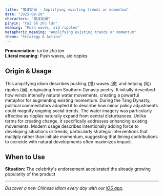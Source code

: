 ```yaml
---
title: "推波助澜 - Amplifying existing trends or momentum"
date: "2025-09-20"
characters: "推波助澜"
pinyin: "tuī bō zhù lán"
meaning: "Push waves, aid ripples"
metaphoric_meaning: "Amplifying existing trends or momentum"
theme: "Strategy & Action"
---
```


**Pronunciation:** *tuī bō zhù lán*  
**Literal meaning:** Push waves, aid ripples

## Origin & Usage

This amplifying idiom describes pushing (推) waves (波) and helping (助) ripples (澜), originating from Southern Dynasty poetry. It initially described how winds intensify natural water movements, creating a powerful metaphor for augmenting existing momentum. During the Tang Dynasty, political commentators adopted it to describe how minor policy adjustments could magnify ongoing social trends. The water imagery was particularly effective as ripples naturally expand from central disturbances. Unlike terms for creating change, it specifically addresses enhancing existing movements. Modern usage describes intentionally adding force to developing situations or trends, particularly strategic interventions that multiply rather than initiate momentum, suggesting that timing contributions to coincide with natural developments often maximizes impact.

## When to Use

**Situation:** The celebrity's endorsement accelerated the already growing popularity of the product

---

*Discover a new Chinese idiom every day with our [iOS app](https://apps.apple.com/us/app/daily-chinese-idioms/id6740611324).*
